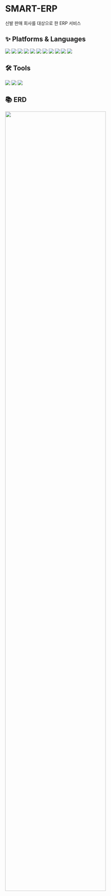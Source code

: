 # SMART-ERP
신발 판매 회사를 대상으로 한 ERP 서비스
<br>
<h2>✨ Platforms & Languages</h2>
<p>
  <img src="https://img.shields.io/badge/JAVA-13C100?style=flat"/>
  <img src="https://img.shields.io/badge/SPRING-green?style=flat&logo=Spring&logoColor=FFFFFF"/>
  <img src="https://img.shields.io/badge/SPRING BOOT-green?style=flat&logo=Spring Boot&logoColor=FFFFFF"/>
  <img src="https://img.shields.io/badge/SPRING SECURITY-green?style=flat&logo=Spring Security&logoColor=FFFFFF"/>
  <img src="https://img.shields.io/badge/HTML5-red?style=flat&logo=HTML5&logoColor=FFFFFF"/>
  <img src="https://img.shields.io/badge/Bootstrap-7952B3?style=flat&logo=Bootstrap&logoColor=FFFFFF"/>
  <img src="https://img.shields.io/badge/JavaScript-F7DF1E?style=flat&logo=JavaScript&logoColor=FFFFFF"/>
  <img src="https://img.shields.io/badge/jQuery-0769AD?style=flat&logo=jQuery&logoColor=FFFFFF"/>
  <img src="https://img.shields.io/badge/Vue.js-4FC08D?style=flat&logo=Vue.js&logoColor=FFFFFF"/>
  <img src="https://img.shields.io/badge/ORACLE-F80000?style=flat&logo=ORACLE&logoColor=FFFFFF"/>
  <img src="https://img.shields.io/badge/Mybatis-000000?style=flat&logo=Fluentd&logoColor=FFFFFF"/>
</p>
<h2>🛠 Tools</h2>
<p>
  <img src="https://img.shields.io/badge/Eclipse IDE-2C2255?style=flat&logo=Eclipse IDE&logoColor=FFFFFF"/>
  <img src="https://img.shields.io/badge/Tomcat-F8DC75?style=flat&logo=Apache Tomcat&logoColor=FFFFFF"/>
  <img src="https://img.shields.io/badge/SVN-809CC9?style=flat&logo=Subversion&logoColor=FFFFFF"/>
</p>
<h2>📚 ERD</h2>
  <img width="80%" src="https://github.com/MarsGiraffe/SMART-ERP/assets/139114497/1fd8c7c5-5852-481e-98f6-cf05e9081ca6"/>
